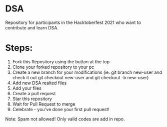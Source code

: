 # DSA
Repository for participants in the Hacktoberfest 2021 who want to contribute and learn DSA.

# Steps:
1. Fork this Repository using the button at the top
2. Clone your forked repository to your pc
3. Create a new branch for your modifications (ie. git branch new-user and check it out git checkout new-user and git checkout -b new-user)
4. Add new DSA realted files
5. Add your files
6. Create a pull request
7. Star this repository
8. Wait for Pull Request to merge
9. Celebrate - you've done your first pull request!

Note: Spam not allowed! Only valid codes are add in repo.
